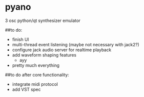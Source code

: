 # pyano
3 osc python/qt synthesizer emulator

##to do:
 - finish UI
 - multi-thread event listening (maybe not necessary with jack2?)
 - configure jack audio server for realtime playback
 - add waveform shaping features
   - ayy
 - pretty much everything
  

##to do after core functionality:
 - integrate midi protocol
 - add VST spec
